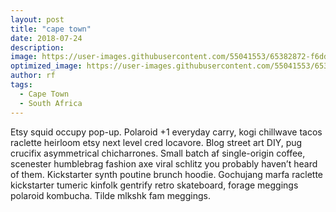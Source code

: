 ```yaml
---
layout: post
title: "cape town"
date: 2018-07-24
description: 
image: https://user-images.githubusercontent.com/55041553/65382872-f6dd2e00-dcc1-11e9-831f-9fa9a5b9419b.jpg
optimized_image: https://user-images.githubusercontent.com/55041553/65382872-f6dd2e00-dcc1-11e9-831f-9fa9a5b9419b.jpg
author: rf
tags: 
  - Cape Town
  - South Africa
---
```

Etsy squid occupy pop-up. Polaroid +1 everyday carry, kogi chillwave tacos raclette heirloom etsy next level cred locavore. Blog street art DIY, pug crucifix asymmetrical chicharrones. Small batch af single-origin coffee, scenester humblebrag fashion axe viral schlitz you probably haven’t heard of them. Kickstarter synth poutine brunch hoodie. Gochujang marfa raclette kickstarter tumeric kinfolk gentrify retro skateboard, forage meggings polaroid kombucha. Tilde mlkshk fam meggings.